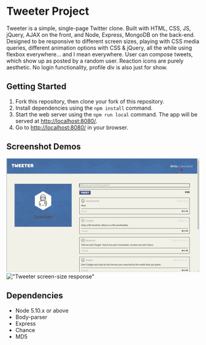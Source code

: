 # Tweeter Project

Tweeter is a simple, single-page Twitter clone. Built with HTML, CSS, JS, jQuery, AJAX on the front, and Node, Express, MongoDB on the back-end.
Designed to be responsive to different screen sizes, playing with CSS media queries, different animation options with CSS & jQuery, all the while using flexbox everywhere... and I mean everywhere.
User can compose tweets, which show up as posted by a random user. Reaction icons are purely aesthetic. No login functionality, profile div is also just for show.

## Getting Started

1. Fork this repository, then clone your fork of this repository.
2. Install dependencies using the `npm install` command.
3. Start the web server using the `npm run local` command. The app will be served at <http://localhost:8080/>.
4. Go to <http://localhost:8080/> in your browser.

## Screenshot Demos

!["Tweeter demo"](https://github.com/mcken-vince/tweeter/blob/master/docs/tweeter-demo.gif)
!["Tweeter screen-size response"](https://github.com/mcken-vince/tweeter/blob/master/docs/tweeter-responsive-demo.gif)

## Dependencies

- Node 5.10.x or above
- Body-parser
- Express
- Chance
- MD5